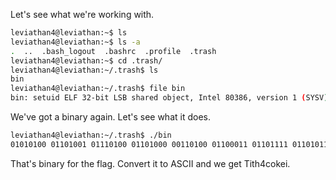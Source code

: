 Let's see what we're working with.

```sh
leviathan4@leviathan:~$ ls
leviathan4@leviathan:~$ ls -a
.  ..  .bash_logout  .bashrc  .profile  .trash
leviathan4@leviathan:~$ cd .trash/
leviathan4@leviathan:~/.trash$ ls
bin
leviathan4@leviathan:~/.trash$ file bin 
bin: setuid ELF 32-bit LSB shared object, Intel 80386, version 1 (SYSV), dynamically linked, interpreter /lib/ld-linux.so.2, for GNU/Linux 2.6.32, BuildID[sha1]=d3808cd51b87c957fdaa96b31a561c7aa414f952, not stripped
```

We've got a binary again. Let's see what it does.

```sh
leviathan4@leviathan:~/.trash$ ./bin 
01010100 01101001 01110100 01101000 00110100 01100011 01101111 01101011 01100101 01101001 00001010
```

That's binary for the flag. Convert it to ASCII and we get Tith4cokei.
